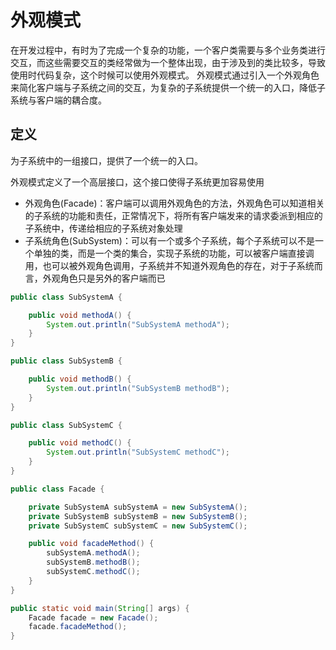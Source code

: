 # 外观模式
在开发过程中，有时为了完成一个复杂的功能，一个客户类需要与多个业务类进行交互，而这些需要交互的类经常做为一个整体出现，由于涉及到的类比较多，导致使用时代码复杂，这个时候可以使用外观模式。 外观模式通过引入一个外观角色来简化客户端与子系统之间的交互，为复杂的子系统提供一个统一的入口，降低子系统与客户端的耦合度。

## 定义
为子系统中的一组接口，提供了一个统一的入口。

外观模式定义了一个高层接口，这个接口使得子系统更加容易使用

* 外观角色(Facade)：客户端可以调用外观角色的方法，外观角色可以知道相关的子系统的功能和责任，正常情况下，将所有客户端发来的请求委派到相应的子系统中，传递给相应的子系统对象处理
* 子系统角色(SubSystem)：可以有一个或多个子系统，每个子系统可以不是一个单独的类，而是一个类的集合，实现子系统的功能，可以被客户端直接调用，也可以被外观角色调用，子系统并不知道外观角色的存在，对于子系统而言，外观角色只是另外的客户端而已

```java
public class SubSystemA {

    public void methodA() {
        System.out.println("SubSystemA methodA");
    }
}
```

```java
public class SubSystemB {

    public void methodB() {
        System.out.println("SubSystemB methodB");
    }
}
```

```java
public class SubSystemC {

    public void methodC() {
        System.out.println("SubSystemC methodC");
    }
}
```

```java
public class Facade {

    private SubSystemA subSystemA = new SubSystemA();
    private SubSystemB subSystemB = new SubSystemB();
    private SubSystemC subSystemC = new SubSystemC();

    public void facadeMethod() {
        subSystemA.methodA();
        subSystemB.methodB();
        subSystemC.methodC();
    }
}
```

```java
public static void main(String[] args) {
	Facade facade = new Facade();
	facade.facadeMethod();
}
```
